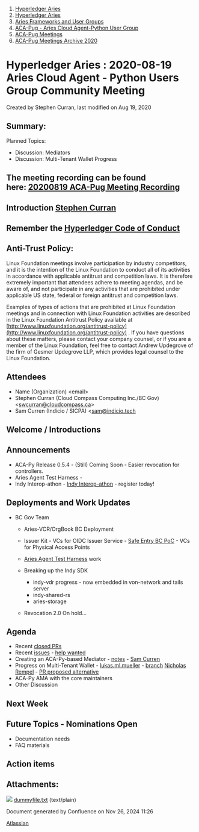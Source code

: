 1. [Hyperledger Aries](index.html)
2. [Hyperledger Aries](Hyperledger-Aries_18481154.html)
3. [Aries Frameworks and User Groups](Aries-Frameworks-and-User-Groups_18481290.html)
4. [ACA-Pug - Aries Cloud Agent-Python User Group](ACA-Pug---Aries-Cloud-Agent-Python-User-Group_18484248.html)
5. [ACA-Pug Meetings](ACA-Pug-Meetings_18484272.html)
6. [ACA-Pug Meetings Archive 2020](ACA-Pug-Meetings-Archive-2020_18513017.html)

# Hyperledger Aries : 2020-08-19 Aries Cloud Agent - Python Users Group Community Meeting

Created by Stephen Curran, last modified on Aug 19, 2020

## Summary:

Planned Topics:

- Discussion: Mediators
- Discussion: Multi-Tenant Wallet Progress

## The meeting recording can be found here: [20200819 ACA-Pug Meeting Recording](#)

## Introduction [Stephen Curran](https://lf-hyperledger.atlassian.net/wiki/people/557058:d676f135-ecd6-465b-b7eb-f87976bf4569?ref=confluence)

## Remember the [Hyperledger Code of Conduct](https://lf-hyperledger.atlassian.net/wiki/spaces/HYP/pages/19595281/Hyperledger+Code+of+Conduct)

## Anti-Trust Policy:

Linux Foundation meetings involve participation by industry competitors, and it is the intention of the Linux Foundation to conduct all of its activities in accordance with applicable antitrust and competition laws. It is therefore extremely important that attendees adhere to meeting agendas, and be aware of, and not participate in any activities that are prohibited under applicable US state, federal or foreign antitrust and competition laws.

Examples of types of actions that are prohibited at Linux Foundation meetings and in connection with Linux Foundation activities are described in the Linux Foundation Antitrust Policy available at [http://www.linuxfoundation.org/antitrust-policy](http://www.linuxfoundation.org/antitrust-policy) . If you have questions about these matters, please contact your company counsel, or if you are a member of the Linux Foundation, feel free to contact Andrew Updegrove of the firm of Gesmer Updegrove LLP, which provides legal counsel to the Linux Foundation.

## Attendees

- Name (Organization) &lt;email&gt;
- Stephen Curran (Cloud Compass Computing Inc./BC Gov) &lt;swcurran@cloudcompass.ca&gt;
- Sam Curren (Indicio / SICPA) &lt;sam@indicio.tech

## Welcome / Introductions

## Announcements

- ACA-Py Release 0.5.4 - (Still) Coming Soon - Easier revocation for controllers.
- Aries Agent Test Harness -
- Indy Interop-athon - [Indy Interop-athon](https://lf-hyperledger.atlassian.net/wiki/spaces/II) - register today!

## Deployments and Work Updates

- BC Gov Team
  
  - Aries-VCR/OrgBook BC Deployment
  - Issuer Kit - VCs for OIDC Issuer Service - [Safe Entry BC PoC](https://vonx.io/safeentry) - VCs for Physical Access Points
  - [Aries Agent Test Harness](https://github.com/bcgov/aries-agent-test-harness) work
  - Breaking up the Indy SDK
    
    - indy-vdr progress - now embedded in von-network and tails server
    - indy-shared-rs
    - aries-storage
  - Revocation 2.0 On hold...

## Agenda

- Recent [closed PRs](https://github.com/hyperledger/aries-cloudagent-python/pulls?q=is%3Apr%20is%3Aclosed%20sort%3Aupdated-desc)
- Recent [issues](https://github.com/hyperledger/aries-cloudagent-python/issues?q=is%3Aissue%20is%3Aopen%20sort%3Aupdated-desc) - [help wanted](https://github.com/hyperledger/aries-cloudagent-python/issues?q=is%3Aissue%20is%3Aopen%20sort%3Aupdated-desc%20label%3A%22help%20wanted%22%20)
- Creating an ACA-Py-based Mediator - [notes](https://hackmd.io/Tp8KlTjaQ6aWGyyXFIeacw?view) - [Sam Curren](https://lf-hyperledger.atlassian.net/wiki/people/557058:1ed5fd92-7e42-4cab-87b1-688e48bc02c2?ref=confluence)
- Progress on Multi-Tenant Wallet - [lukas.ml.mueller](https://lf-hyperledger.atlassian.net/wiki/people/5ef98d062a72950bbf96d656?ref=confluence) - [branch](https://github.com/hyperledger/aries-cloudagent-python/tree/multitenancy) [Nicholas Rempel](https://lf-hyperledger.atlassian.net/wiki/people/557058:3d4e7267-9a73-4353-88ca-9a894b8d7433?ref=confluence) - [PR proposed alternative](https://github.com/hyperledger/aries-cloudagent-python/pull/662)
- ACA-Py AMA with the core maintainers
- Other Discussion

## Next Week

## Future Topics - Nominations Open

- Documentation needs
- FAQ materials

## Action items

## Attachments:

![](images/icons/bullet_blue.gif) [dummyfile.txt](attachments/18488399/18514036.txt) (text/plain)

Document generated by Confluence on Nov 26, 2024 11:26

[Atlassian](http://www.atlassian.com/)
